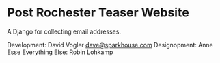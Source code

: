 # Post Rochester Teaser Website
A Django for collecting email addresses.  

Development:  David Vogler dave@sparkhouse.com
Designopment: Anne Esse 
Everything Else: Robin Lohkamp